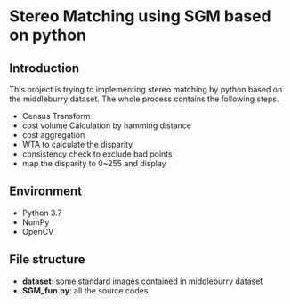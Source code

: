 # Stereo Matching using SGM based on python

## Introduction

This project is trying to implementing stereo matching by python based on the middleburry dataset. The whole process contains the following steps.

+ Census Transform
+ cost volume Calculation by hamming distance
+ cost aggregation
+ WTA to calculate the disparity
+ consistency check to exclude bad points
+ map the disparity to 0~255 and display

## Environment

+ Python 3.7
+ NumPy
+ OpenCV

## File structure

+ **dataset**: some standard images contained in middleburry dataset
+ **SGM_fun.py**: all the source codes